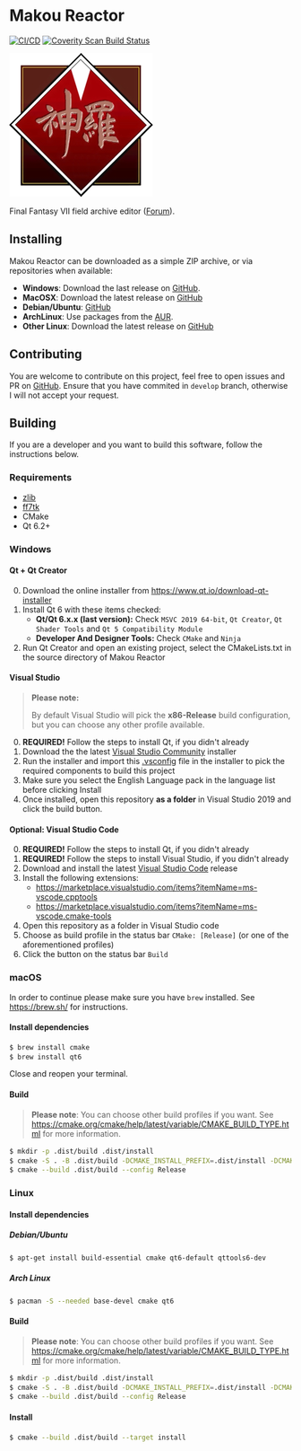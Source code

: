 # Makou Reactor

[![CI/CD](https://github.com/myst6re/makoureactor/actions/workflows/build.yml/badge.svg)](https://github.com/myst6re/makoureactor/actions/workflows/build.yml)
[![Coverity Scan Build Status](https://img.shields.io/coverity/scan/8102.svg)](https://scan.coverity.com/projects/myst6re-makoureactor)

![Makou Reactor](src/qt/images/logo-shinra.png)

Final Fantasy VII field archive editor ([Forum](http://forums.qhimm.com/index.php?topic=9658.0)).

## Installing

Makou Reactor can be downloaded as a simple ZIP archive, or via repositories
when available:

- **Windows**: Download the last release on [GitHub](https://github.com/myst6re/makoureactor/releases).
- **MacOSX**: Download the latest release on [GitHub](https://github.com/myst6re/makoureactor/releases)
- **Debian/Ubuntu**: [GitHub](https://github.com/myst6re/makoureactor/releases)
- **ArchLinux**: Use packages from the [AUR](https://aur.archlinux.org/packages/?O=0&SeB=nd&K=makoureactor&outdated=&SB=n&SO=a&PP=50&do_Search=Go).
- **Other Linux**: Download the latest release on [GitHub](https://github.com/myst6re/makoureactor/releases)

## Contributing

You are welcome to contribute on this project, feel free to open issues and
PR on [GitHub](https://github.com/myst6re/makoureactor).
Ensure that you have commited in `develop` branch, otherwise I will not accept your
request.

## Building

If you are a developer and you want to build this software, follow the
instructions below.

### Requirements

- [zlib](http://www.zlib.net/)
- [ff7tk](https://www.github.com/sithlord48/ff7tk)
- CMake
- Qt 6.2+

### Windows

#### Qt + Qt Creator

0. Download the online installer from https://www.qt.io/download-qt-installer
1. Install Qt 6 with these items checked:
   - **Qt/Qt 6.x.x (last version):** Check `MSVC 2019 64-bit`, `Qt Creator`, `Qt Shader Tools` and `Qt 5 Compatibility Module`
   - **Developer And Designer Tools:** Check `CMake` and `Ninja`
2. Run Qt Creator and open an existing project, select the CMakeLists.txt in the source directory of Makou Reactor

#### Visual Studio

> **Please note:**
>
> By default Visual Studio will pick the **x86-Release** build configuration, but you can choose any other profile available.

0. **REQUIRED!** Follow the steps to install Qt, if you didn't already
1. Download the the latest [Visual Studio Community](https://visualstudio.microsoft.com/vs/community/) installer
2. Run the installer and import this [.vsconfig](.vsconfig) file in the installer to pick the required components to build this project
3. Make sure you select the English Language pack in the language list before clicking Install
4. Once installed, open this repository **as a folder** in Visual Studio 2019 and click the build button.

#### Optional: Visual Studio Code

0. **REQUIRED!** Follow the steps to install Qt, if you didn't already
1. **REQUIRED!** Follow the steps to install Visual Studio, if you didn't already
2. Download and install the latest [Visual Studio Code](https://code.visualstudio.com/) release
3. Install the following extensions:
   - https://marketplace.visualstudio.com/items?itemName=ms-vscode.cpptools
   - https://marketplace.visualstudio.com/items?itemName=ms-vscode.cmake-tools
4. Open this repository as a folder in Visual Studio code
5. Choose as build profile in the status bar `CMake: [Release]` (or one of the aforementioned profiles)
6. Click the button on the status bar `Build`

### macOS

In order to continue please make sure you have `brew` installed. See https://brew.sh/ for instructions.

#### Install dependencies

```sh
$ brew install cmake
$ brew install qt6
```

Close and reopen your terminal.

#### Build

> **Please note**: You can choose other build profiles if you want. See https://cmake.org/cmake/help/latest/variable/CMAKE_BUILD_TYPE.html for more information.

```sh
$ mkdir -p .dist/build .dist/install
$ cmake -S . -B .dist/build -DCMAKE_INSTALL_PREFIX=.dist/install -DCMAKE_BUILD_TYPE=Release
$ cmake --build .dist/build --config Release
```

### Linux

#### Install dependencies

##### Debian/Ubuntu

```sh
$ apt-get install build-essential cmake qt6-default qttools6-dev
```

##### Arch Linux

```sh
$ pacman -S --needed base-devel cmake qt6
```

#### Build

> **Please note**: You can choose other build profiles if you want. See https://cmake.org/cmake/help/latest/variable/CMAKE_BUILD_TYPE.html for more information.

```sh
$ mkdir -p .dist/build .dist/install
$ cmake -S . -B .dist/build -DCMAKE_INSTALL_PREFIX=.dist/install -DCMAKE_BUILD_TYPE=Release
$ cmake --build .dist/build --config Release
```

#### Install

```sh
$ cmake --build .dist/build --target install
```
